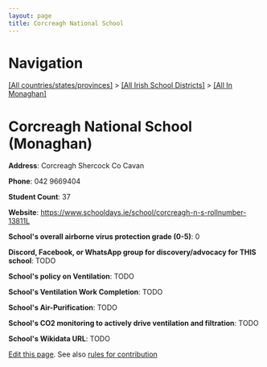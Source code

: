 ```yaml
---
layout: page
title: Corcreagh National School
---
```

# Navigation

[[All countries/states/provinces]](../../..) > [[All Irish School Districts]](../..) > [[All In Monaghan]](..)

# Corcreagh National School (Monaghan)

**Address**: Corcreagh Shercock Co Cavan

**Phone**: 042 9669404

**Student Count**: 37

**Website**: <https://www.schooldays.ie/school/corcreagh-n-s-rollnumber-13811L>

**School's overall airborne virus protection grade (0-5)**: 0

**Discord, Facebook, or WhatsApp group for discovery/advocacy for THIS school**: TODO

**School's policy on Ventilation**: TODO

**School's Ventilation Work Completion**: TODO

**School's Air-Purification**: TODO

**School's CO2 monitoring to actively drive ventilation and filtration**: TODO

**School's Wikidata URL**: TODO


[Edit this page](https://github.com/ventilate-schools/Ireland/edit/main/./Monaghan/Corcreagh_National_School.md). See also [rules for contribution](../../../contribution-rules/)